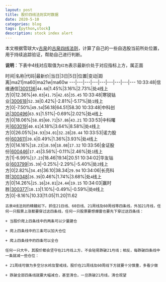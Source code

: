 ```yaml
---
layout: post
title: 股价四线法则实时数据
date: 2020-5-10
categories: blog
tags: [python,stock]
description: stock index alert
---
```



本文根据雪球大v[古泉](https://xueqiu.com/u/7148646888)的[古泉四线法则](https://xueqiu.com/7148646888/130498192)，计算了自己的一些自选股当前所处位置，用于持续追踪验证，帮助自己进行判断。

**说明**：下表中4线对应取值为`红色`表示最新价处于对应指标上方，属正面

时间|名称|代码|最新价|当日|3日|5日|位置|变动|距离|ma21|ma60|ma21w|ma60w
---|---|---|---|---|---|---|---|---
10:33:48|信维通信|[300136](https://xueqiu.com/S/SZ300136)|`44.68`|1.45%|3.16%|2.73%|处`4`线上方|0|12.36%|`40.03`|`41.75`|`42.65`|`35.45`
10:33:48|寒锐钴业|[300618](https://xueqiu.com/S/SZ300618)|`52.38`|0.42%|-2.81%|-5.17%|处`1`线上方|0|-7.50%|`49.54`|56.18|64.51|58.30
10:33:48|中科创达|[300496](https://xueqiu.com/S/SZ300496)|`63.91`|1.51%|-0.69%|2.02%|处`4`线上方|0|18.06%|`58.85`|`60.71`|`57.86`|`43.21`
10:33:53|中科曙光|[603019](https://xueqiu.com/S/SH603019)|`40.61`|4.18%|3.64%|8.58%|处`4`线上方|0|26.05%|`34.93`|`34.01`|`32.28`|`28.44`
10:33:53|诺力股份|[603611](https://xueqiu.com/S/SH603611)|`20.6`|0.49%|1.36%|3.93%|处`4`线上方|0|14.16%|`18.23`|`18.59`|`18.08`|`17.32`
10:33:56|金证股份|[600446](https://xueqiu.com/S/SH600446)|`17.45`|3.56%|-0.11%|2.46%|处`1`线上方|1|-6.99%|`17.23`|18.46|19.14|20.51
10:34:02|华友钴业|[603799](https://xueqiu.com/S/SH603799)|`35.39`|-0.25%|-2.29%|-5.40%|处`2`线上方|0|2.82%|`34.45`|36.10|38.34|`29.94`
10:34:06|长亮科技|[300348](https://xueqiu.com/S/SZ300348)|`26.39`|0.46%|1.74%|3.68%|处`4`线上方|0|14.26%|`25.16`|`24.81`|`24.44`|`19.15`
10:34:03|赢时胜|[300377](https://xueqiu.com/S/SZ300377)|`10.13`|1.10%|-0.49%|-0.59%|处`0`线上方|0|-8.16%|10.33|11.05|11.20|11.62

```
古泉4线法则的精髓如下。抓住21日线、60日线、21周线及60周线等四条线，外加21月线，任何一只股票上涨都要穿过这四条线，任何一只股票要想爆雷也要先下穿过这四条线：

+ 当股价爬上四条线中的两条可以少量建仓

+ 爬上四条线中的三条可以加大仓位

+ 爬上四条线中的四条可以全仓

任何一只大牛，其股价都会坚守在21月线上方，不会轻易跌破21月线；相反，每跌破四条线中一条就减一些仓位：

+ 21周线可做为多空分水岭及警戒线，股价在21周线及60周线下方就要十分慎重，多看少做

+ 跌破全部四条线就要大幅减仓，甚至清仓，一旦跌破21月线，清仓观望
```